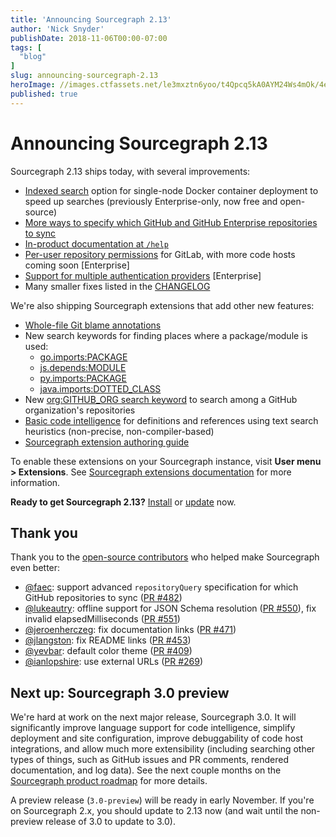 ```yaml
---
title: 'Announcing Sourcegraph 2.13'
author: 'Nick Snyder'
publishDate: 2018-11-06T00:00-07:00
tags: [
  "blog"
]
slug: announcing-sourcegraph-2.13
heroImage: //images.ctfassets.net/le3mxztn6yoo/t4Qpcq5kA0AYM24Ws4mOk/4edf5502a936bbec90c262fa00355aed/sourcegraph-mark.png
published: true
---
```


# Announcing Sourcegraph 2.13

Sourcegraph 2.13 ships today, with several improvements:

- [Indexed search](https://docs.sourcegraph.com/admin/search#indexed-search) option for single-node Docker container deployment to speed up searches (previously Enterprise-only, now free and open-source)
- [More ways to specify which GitHub and GitHub Enterprise repositories to sync](https://docs.sourcegraph.com/admin/site_config/all#repositoryquery-array)
- [In-product documentation at `/help`](https://docs.sourcegraph.com/dev/documentation#sourcegraph-help)
- [Per-user repository permissions](https://docs.sourcegraph.com/admin/repo/permissions) for GitLab, with more code hosts coming soon [Enterprise]
- [Support for multiple authentication providers](https://docs.sourcegraph.com/admin/auth) [Enterprise]
- Many smaller fixes listed in the [CHANGELOG](https://github.com/sourcegraph/sourcegraph/blob/master/CHANGELOG.md#213)

We're also shipping Sourcegraph extensions that add other new features:

- [Whole-file Git blame annotations](https://sourcegraph.com/extensions/sourcegraph/git-extras)
- New search keywords for finding places where a package/module is used:
  - [go.imports:PACKAGE](https://sourcegraph.com/extensions/sourcegraph/go-imports-search)
  - [js.depends:MODULE](https://sourcegraph.com/extensions/sourcegraph/js-dependency-search)
  - [py.imports:PACKAGE](https://sourcegraph.com/extensions/sourcegraph/python-imports-search) 
  - [java.imports:DOTTED_CLASS](https://sourcegraph.com/extensions/sourcegraph/java-imports-search) 
- New [org:GITHUB_ORG search keyword](https://sourcegraph.com/extensions/sourcegraph/org-search) to search among a GitHub organization's repositories
- [Basic code intelligence](https://sourcegraph.com/extensions/sourcegraph/basic-code-intel) for definitions and references using text search heuristics (non-precise, non-compiler-based)
- [Sourcegraph extension authoring guide](https://github.com/sourcegraph/sourcegraph-extension-docs)

To enable these extensions on your Sourcegraph instance, visit **User menu > Extensions**. See [Sourcegraph extensions documentation](https://docs.sourcegraph.com/extensions#usage) for more information.

**Ready to get Sourcegraph 2.13?** [Install](https://docs.sourcegraph.com/#quickstart) or [update](https://docs.sourcegraph.com/admin/updates) now.

## Thank you

Thank you to the [open-source contributors](https://github.com/sourcegraph/sourcegraph) who helped make Sourcegraph even better:

- [@faec](https://github.com/faec): support advanced `repositoryQuery` specification for which GitHub repositories to sync ([PR #482](https://github.com/sourcegraph/sourcegraph/pull/482))
- [@lukeautry](https://github.com/lukeautry): offline support for JSON Schema resolution ([PR #550](https://github.com/sourcegraph/sourcegraph/pull/550)), fix invalid elapsedMilliseconds ([PR #551](https://github.com/sourcegraph/sourcegraph/pull/551))
- [@jeroenherczeg](https://github.com/jeroenherczeg): fix documentation links ([PR #471](https://github.com/sourcegraph/sourcegraph/pull/471))
- [@jlangston](https://github.com/jlangston): fix README links ([PR #453](https://github.com/sourcegraph/sourcegraph/pull/453))
- [@yevbar](https://github.com/yevbar): default color theme ([PR #409](https://github.com/sourcegraph/sourcegraph/pull/409))
- [@ianlopshire](https://github.com/ianlopshire): use external URLs ([PR #269](https://github.com/sourcegraph/sourcegraph/pull/269))

## Next up: Sourcegraph 3.0 preview

We're hard at work on the next major release, Sourcegraph 3.0. It will significantly improve language support for code intelligence, simplify deployment and site configuration, improve debuggability of code host integrations, and allow much more extensibility (including searching other types of things, such as GitHub issues and PR comments, rendered documentation, and log data). See the next couple months on the [Sourcegraph product roadmap](https://docs.sourcegraph.com/dev/roadmap#november-2018) for more details.

A preview release (`3.0-preview`) will be ready in early November. If you're on Sourcegraph 2.x, you should update to 2.13 now (and wait until the non-preview release of 3.0 to update to 3.0).